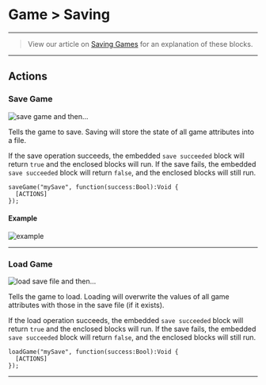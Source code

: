 # Game > Saving

***

> View our article on [Saving Games](http://www.stencyl.com/help/view/saving-and-loading-games/) for an explanation of these blocks.

***

## Actions

### <a name="save-game"></a> Save Game

![save game and then...](http://static.stencyl.com/pedia2/block-images/game/saving/save-game.png)

Tells the game to save. Saving will store the state of all game attributes into a file.

If the save operation succeeds, the embedded `save succeeded` block will return `true` and the enclosed blocks will run. If the save fails, the embedded `save succeeded` block will return `false`, and the enclosed blocks will still run.

```
saveGame("mySave", function(success:Bool):Void {
  [ACTIONS]
});
```

#### Example

![example](https://raw.githubusercontent.com/Stencyl/stencylpedia/master/chapter-5/images/saving-2.png)

***

### <a name="load-game"></a> Load Game

![load save file and then...](http://static.stencyl.com/pedia2/block-images/game/saving/load-game.png)

Tells the game to load. Loading will overwrite the values of all game attributes with those in the save file (if it exists).

If the load operation succeeds, the embedded `save succeeded` block will return `true` and the enclosed blocks will run. If the save fails, the embedded `save succeeded` block will return `false`, and the enclosed blocks will still run.

```
loadGame("mySave", function(success:Bool):Void {
  [ACTIONS]
});
```

***
